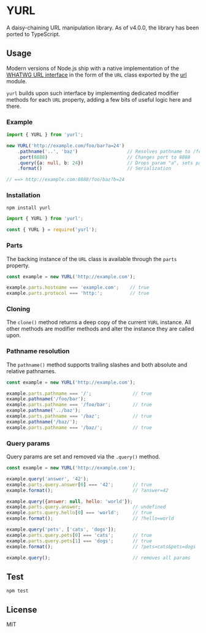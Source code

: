 
YURL
====

A daisy-chaining URL manipulation library. As of v4.0.0, the library has been
ported to TypeScript.

Usage
-----

Modern versions of Node.js ship with a native implementation of the
[WHATWG URL interface][u1] in the form of the `URL` class exported by the
[url](https://nodejs.org/api/url.html) module.

`yurl` builds upon such interface by implementing dedicated modifier methods
for each `URL` property, adding a few bits of useful logic here and there.

[u1]: https://developer.mozilla.org/en-US/docs/Web/API/URL

### Example

```typescript
import { YURL } from 'yurl';

new YURL('http://example.com/foo/bar?a=24')
    .pathname('..', 'baz')                  // Resolves pathname to /foo/baz
    .port(8888)                             // Changes port to 8888
    .query({a: null, b: 24})                // Drops param "a", sets param "b"
    .format()                               // Serialization

// ==> http://example.com:8888/foo/baz?b=24
```

### Installation

```shell
npm install yurl
```

```typescript
import { YURL } from 'yurl';
```

```javascript
const { YURL } = require('yurl');
```

### Parts

The backing instance of the `URL` class is available through the `parts` property.

```js
const example = new YURL('http://example.com');

example.parts.hostname === 'example.com';    // true
example.parts.protocol === 'http:';          // true
```

### Cloning

The `clone()` method returns a deep copy of the current `YURL` instance. All other methods are modifier methods and alter the instance they are called upon.

### Pathname resolution

The `pathname()` method supports trailing slashes and both absolute and relative pathnames.

```js
const example = new YURL('http://example.com');

example.parts.pathname === '/';               // true
example.pathname('/foo/bar');
example.parts.pathname === '/foo/bar';        // true
example.pathname('../baz');
example.parts.pathname === '/baz';            // true
example.pathname('/baz/');
example.parts.pathname === '/baz/';           // true
```

### Query params

Query params are set and removed via the `.query()` method.

```js
const example = new YURL('http://example.com');

example.query('answer', '42');
example.parts.query.answer[0] === '42';       // true
example.format();                             // ?answer=42

example.query({answer: null, hello: 'world'});
example.parts.query.answer;                   // undefined
example.parts.query.hello[0] === 'world';     // true
example.format();                             // ?hello=world

example.query('pets', ['cats', 'dogs']);
example.parts.query.pets[0] === 'cats';       // true
example.parts.query.pets[1] === 'dogs';       // true
example.format();                             // ?pets=cats&pets=dogs

example.query();                              // removes all params
```
   

Test
----

```
npm test
```


License
-------

MIT
